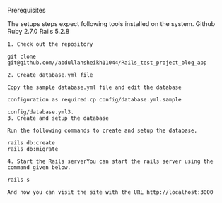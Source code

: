 Prerequisites

The setups steps expect following tools installed on the system.
    Github
    Ruby 2.7.0
    Rails 5.2.8

    1. Check out the repository
    
    git clone git@github.com//abdullahsheikh11044/Rails_test_project_blog_app
    
    2. Create database.yml file
    
    Copy the sample database.yml file and edit the database 
    
    configuration as required.cp config/database.yml.sample 
    
    config/database.yml3. 
    3. Create and setup the database
    
    Run the following commands to create and setup the database.
    
    rails db:create
    rails db:migrate
    
    4. Start the Rails serverYou can start the rails server using the command given below.
 
    rails s
    
    And now you can visit the site with the URL http://localhost:3000